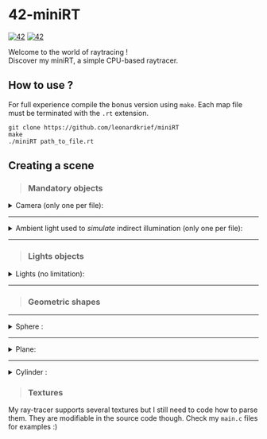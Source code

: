 # 42-miniRT

[![42](https://img.shields.io/badge/42-common_core-green.svg)](https://shields.io/)
[![42](https://img.shields.io/badge/Made%20in%20-C-blue.svg)](https://shields.io/)

Welcome to the world of raytracing !  
Discover my miniRT, a simple CPU-based raytracer.

## How to use ?
For full experience compile the bonus version using `make`.
Each map file must be terminated with the `.rt` extension.

```
git clone https://github.com/leonardkrief/miniRT
make
./miniRT path_to_file.rt
```

## Creating a scene

> ### Mandatory objects
<details>
<summary> Camera (only one per file): </summary>

```
C xPos,yPos,zPos xDir,yDir,zDir   FOV
```
`Pos` is the camera position point.

`Dir` is the camera orientation vector.

`FOV` is the field of view.
</details>

***

<details>
<summary> Ambient light used to <i>simulate</i> indirect illumination (only one per file): </summary>

```
A   Ratio   R,G,B
```

`Ratio` is the intensity of the light, in range `[0;1]`.

`R,G,B` is the color of the ambient light, each component is in range `[0;255]`. 
</details>

***

> ### Lights objects
<details>
<summary>Lights (no limitation):</summary>

```
L   xPos,yPos,zPos   Ratio   R,G,B
```

`Pos` is the light position point.

`Ratio` is the intensity of the light, in range `[0;1]`.

`R,G,B` is the color of the light, each component is in range `[0;255]`. 
</details>

***

> ### Geometric shapes

***

<details>
<summary>Sphere :</summary>

```
sp    xPos,yPos,zPos    Radius    R,G,B
```

`Pos` is a point describing the sphere position.

`R,G,B` is the color of the sphere, each component is between range `[0;255]`. 

`Radius` is the radius of the sphere.
</details>

***

<details>
	<summary>Plane:</summary>

```
pl    xPos,yPos,zPos    xDir,yDir,zDir    R,G,B
```

`Pos` is a point describing the plane position.

`Dir` is a vector orienting the plane.

`R,G,B` is the color of the plane, each component is between range `[0;255]`. 
</details>

***

<details>
	<summary>Cylinder :</summary>

```
cy    xPos,yPos,zPos    xDir,yDir,zDir    Lenght    Diameter    R,G,B
```

`Pos` is a point describing the cylinder position.

`Dir` is a vector orienting the cylinder.

`R,G,B` is the color of the cylinder, each component is between range `[0;255]`. 

`Lenght` and `Diameter` cannot be negative.
</details>

> ### Textures

My ray-tracer supports several textures but I still need to code how to parse them.
They are modifiable in the source code though. Check my `main.c` files for examples :)
